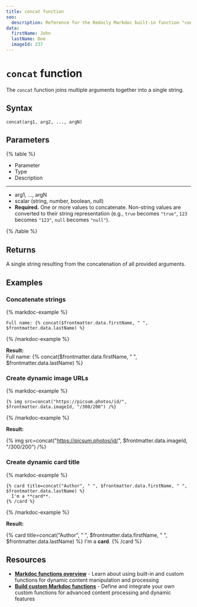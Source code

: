 ```yaml
---
title: concat function
seo:
  description: Reference for the Redocly Markdoc built-in function "concat".
data:
  firstName: John
  lastName: Doe
  imageId: 237
---
```


# `concat` function

The `concat` function joins multiple arguments together into a single string.

## Syntax

```markdoc
concat(arg1, arg2, ..., argN)
```

## Parameters

{% table %}

- Parameter
- Type
- Description

---

- arg1, ..., argN
- scalar (string, number, boolean, null)
- **Required.** One or more values to concatenate.
  Non-string values are converted to their string representation (e.g., `true` becomes `"true"`, `123` becomes `"123"`, `null` becomes `"null"`).

{% /table %}

## Returns

A single string resulting from the concatenation of all provided arguments.

## Examples

### Concatenate strings

{% markdoc-example %}
  ```markdoc {% process=false %}
  Full name: {% concat($frontmatter.data.firstName, " ", $frontmatter.data.lastName) %}
  ```
{% /markdoc-example %}

**Result:**\
Full name: {% concat($frontmatter.data.firstName, " ", $frontmatter.data.lastName) %}

### Create dynamic image URLs

{% markdoc-example %}
  ```markdoc {% process=false %}
  {% img src=concat("https://picsum.photos/id/", $frontmatter.data.imageId, "/300/200") /%}
  ```
{% /markdoc-example %}

**Result:**

{% img src=concat("https://picsum.photos/id/", $frontmatter.data.imageId, "/300/200") /%}

### Create dynamic card title

{% markdoc-example %}
  ```markdoc {% process=false %}
  {% card title=concat("Author", " ", $frontmatter.data.firstName, " ", $frontmatter.data.lastName) %}
    I'm a **card**.
  {% /card %}
  ```
{% /markdoc-example %}

**Result:**

{% card title=concat("Author", " ", $frontmatter.data.firstName, " ", $frontmatter.data.lastName) %}
    I'm a **card**.
{% /card %}

## Resources

- **[Markdoc functions overview](./index.md)** - Learn about using built-in and custom functions for dynamic content manipulation and processing
- **[Build custom Markdoc functions](../../customization/build-custom-function.md)** - Define and integrate your own custom functions for advanced content processing and dynamic features